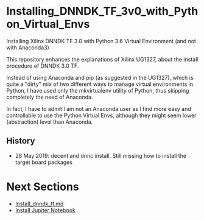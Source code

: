 # Installing_DNNDK_TF_3v0_with_Python_Virtual_Envs
Installing Xilinx DNNDK TF 3.0 with Python 3.6 Virtual Environment (and not with Anaconda3)

This repository enhances the explanations of Xilinx UG1327, about the install procedure of DNNDK 3.0 TF.

Instead of using Anaconda and pip (as suggested in the UG1327), which is quite a "dirty" mix of two different ways to manage virtual environments in Python, I have used only the mkvirtualenv utility of Python, thus skipping completely the need of Anaconda.

In fact, I have to admit I am not an Anaconda user as I find more easy and controllable to use the Python Virtual Envs, although they might seem lower (abstraction) level than Anaconda.

## History
- 28 May 2019: decent and dnnc install. Still missing how to install the target board packages

# Next Sections
- [Install_dnndk_tf.md](README/Install_dnndk_tf.md)
- [Install Jupiter Notebook](README/Appendix.md)
